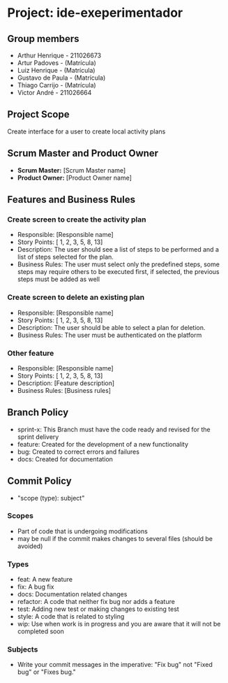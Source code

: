 # Project: ide-exeperimentador

## Group members

- Arthur Henrique - 211026673
- Artur Padoves - (Matrícula)
- Luiz Henrique - (Matrícula)
- Gustavo de Paula - (Matrícula)
- Thiago Carrijo - (Matrícula)
- Victor André - 211026664

## Project Scope

Create interface for a user to create local activity plans

## Scrum Master and Product Owner

- **Scrum Master:** [Scrum Master name]
- **Product Owner:** [Product Owner name]

## Features and Business Rules

### Create screen to create the activity plan

- Responsible: [Responsible name]
- Story Points: [ 1,  2,  3,  5,  8,  13]
- Description: The user should see a list of steps to be performed
and a list of steps selected for the plan.
- Business Rules: The user must select only the predefined steps, some steps may require others to
be executed first, if selected, the previous steps must be added as well

### Create screen to delete an existing plan

- Responsible: [Responsible name]
- Story Points: [ 1,  2,  3,  5,  8,  13]
- Description: The user should be able to select a plan for deletion.
- Business Rules: The user must be authenticated on the platform

### Other feature

- Responsible: [Responsible name]
- Story Points: [ 1,  2,  3,  5,  8,  13]
- Description: [Feature description]
- Business Rules: [Business rules]

## Branch Policy

- sprint-x: This Branch must have the code ready and revised for the sprint delivery
- feature: Created for the development of a new functionality
- bug: Created to correct errors and failures
- docs: Created for documentation

## Commit Policy

- "scope (type): subject"

### Scopes

- Part of code that is undergoing modifications
- may be null if the commit makes changes to several files (should be avoided)

### Types

- feat: A new feature
- fix: A bug fix
- docs: Documentation related changes
- refactor: A code that neither fix bug nor adds a feature
- test: Adding new test or making changes to existing test
- style: A code that is related to styling
- wip: Use when work is in progress and you are aware that it will not be completed soon

### Subjects

- Write your commit messages in the imperative: "Fix bug" not "Fixed bug" or "Fixes bug."

